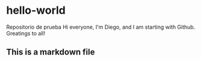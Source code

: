 # hello-world
Repositorio de prueba
Hi everyone,
I'm Diego, and I am starting with Github.
Greatings to all!
## This is a markdown file
